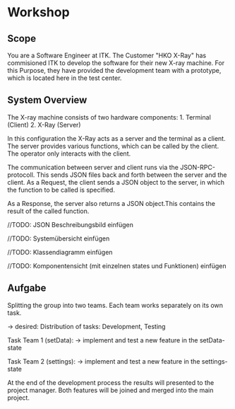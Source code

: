 # Workshop

## Scope

You are a Software Engineer at ITK.
The Customer "HKO X-Ray" has commisioned ITK to develop the software for their new X-ray machine. For this Purpose, they have provided the development team with a prototype, which is located here in the test center.

## System Overview

The X-ray machine consists of two hardware components:
    1. Terminal (Client)
    2. X-Ray (Server)

In this configuration the X-Ray acts as a server and the terminal as a client.
The server provides various functions, which can be called by the client. The operator only interacts with the client.

The communication between server and client runs via the JSON-RPC-protocoll.
This sends JSON files back and forth between the server and the client.
As a Request, the client sends a JSON object to the server, in which the function to be called is specified.

As a Response, the server also returns a JSON object.This contains the result of the called function.

//TODO: JSON Beschreibungsbild einfügen

//TODO: Systemübersicht einfügen

//TODO: Klassendiagramm einfügen

//TODO: Komponentensicht (mit einzelnen states und Funktionen) einfügen


## Aufgabe
Splitting the group into two teams.
Each team works separately on its own task.

-> desired: Distribution of tasks: Development, Testing

Task Team 1 (setData):
-> implement and test a new feature in the setData-state

Task Team 2 (settings):
-> implement and test a new feature in the settings-state

At the end of the development process the results will presented to the project manager. Both features will be joined and merged into the main project.
